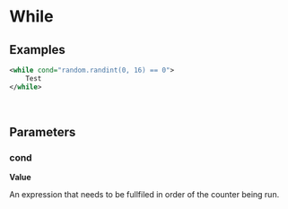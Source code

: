 # While

## Examples

```xml
<while cond="random.randint(0, 16) == 0">
    Test
</while>
```

<br>

## Parameters

### cond

**Value** <br>

An expression that needs to be fullfiled in order of the counter being run.
